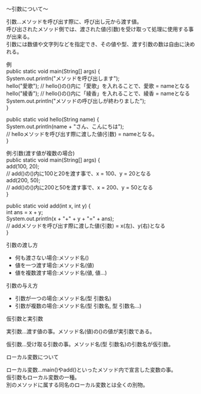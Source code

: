 〜引数について〜

引数…メソッドを呼び出す際に、呼び出し元から渡す値。<br>
呼び出されたメソッド側では、渡された値(引数)を受け取って処理に使用する事が出来る。<br>
引数には数値や文字列などを指定でき、その値や型、渡す引数の数は自由に決めれる。<br>

例<br>
public static void main(String[] args) {<br>
  System.out.println("メソッドを呼び出します");<br>
  hello("愛歌"); // hello()の()内に「愛歌」を入れることで、愛歌 = nameとなる<br>
  hello("綾香"); // hello()の()内に「綾香」を入れることで、綾香 = nameとなる<br>
  System.out.println("メソッドの呼び出しが終わりました");<br>
}<br>

public static void hello(String name) {<br>
  System.out.println(name + "さん、こんにちは");<br>
  // helloメソッドを呼び出す際に渡した値(引数) = nameとなる。<br>
}<br>

例:引数(渡す値が複数の場合)<br>
public static void main(String[] args) {<br>
  add(100, 20);<br>
  // add()の()内に100と20を渡す事で、x = 100、y = 20となる<br>
  add(200, 50);<br>
  // add()の()内に200と50を渡す事で、x = 200、y = 50となる<br>
}<br>

public static void add(int x, int y) {<br>
  int ans = x + y;<br>
  System.out.println(x + "+" + y + "=" + ans);<br>
  // addメソッドを呼び出す際に渡した値(引数) = x(左)、y(右)となる<br>
}<br>

引数の渡し方<br>
- 何も渡さない場合:メソッド名()
- 値を一つ渡す場合:メソッド名(値)
- 値を複数渡す場合:メソッド名(値, 値…)

引数の与え方<br>
- 引数が一つの場合:メソッド名(型 引数名)
- 引数が複数の場合:メソッド名(型 引数名, 型 引数名…)

仮引数と実引数<br>

実引数…渡す値の事。メソッド名(値)の()の値が実引数である。<br>

仮引数…受け取る引数の事。メソッド名(型 引数名)の引数名が仮引数。<br>

ローカル変数について<br>

ローカル変数…main()やadd()といったメソッド内で宣言した変数の事。<br>
仮引数もローカル変数の一種。<br>
別のメソッドに属する同名のローカル変数とは全くの別物。<br>